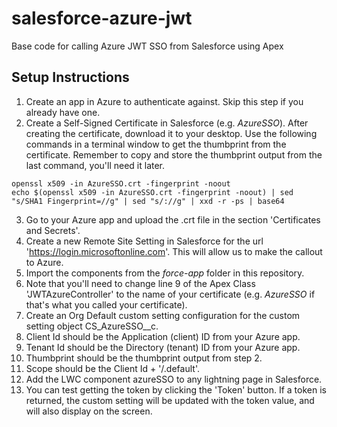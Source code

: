 # salesforce-azure-jwt
Base code for calling Azure JWT SSO from Salesforce using Apex

## Setup Instructions
1. Create an app in Azure to authenticate against. Skip this step if you already have one.
2. Create a Self-Signed Certificate in Salesforce (e.g. *AzureSSO*). After creating the certificate, download it to your desktop. Use the following commands in a terminal window to get the thumbprint from the certificate. Remember to copy and store the thumbprint output from the last command, you'll need it later.
```
openssl x509 -in AzureSSO.crt -fingerprint -noout
echo $(openssl x509 -in AzureSSO.crt -fingerprint -noout) | sed "s/SHA1 Fingerprint=//g" | sed "s/://g" | xxd -r -ps | base64
```
3. Go to your Azure app and upload the .crt file in the section 'Certificates and Secrets'.
4. Create a new Remote Site Setting in Salesforce for the url 'https://login.microsoftonline.com'. This will allow us to make the callout to Azure.
5. Import the components from the *force-app* folder in this repository. 
1. Note that you'll need to change line 9 of the Apex Class 'JWTAzureController' to the name of your certificate (e.g. *AzureSSO* if that's what you called your certificate).
6. Create an Org Default custom setting configuration for the custom setting object CS_AzureSSO__c.
1. Client Id should be the Application (client) ID from your Azure app.
2. Tenant Id should be the Directory (tenant) ID from your Azure app.
3. Thumbprint should be the thumbprint output from step 2.
4. Scope should be the Client Id + '/.default'.
7. Add the LWC component azureSSO to any lightning page in Salesforce. 
1. You can test getting the token by clicking the 'Token' button. If a token is returned, the custom setting will be updated with the token value, and will also display on the screen.

